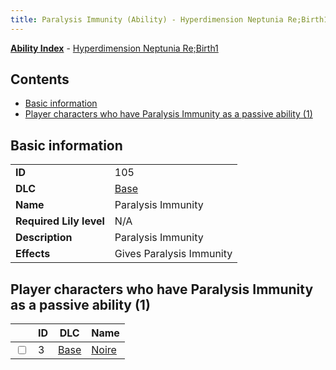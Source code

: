 ```yaml
---
title: Paralysis Immunity (Ability) - Hyperdimension Neptunia Re;Birth1
---
```


[**Ability Index**](/neptunia/rb1/ability/index.html) - [Hyperdimension Neptunia Re;Birth1](/neptunia/rb1)

## Contents

- [Basic information](#basic-information)
- [Player characters who have Paralysis Immunity as a passive ability (1)](#player-characters-who-have-paralysis-immunity-as-a-passive-ability-1)

## Basic information

|   |   |
| -- | -- |
| **ID** | 105
**DLC** | [Base](/neptunia/rb1/dlc/1-base.html)
**Name** | Paralysis Immunity
**Required Lily level** | N/A
**Description** | Paralysis Immunity
**Effects** | Gives Paralysis Immunity |


## Player characters who have Paralysis Immunity as a passive ability (1)

|    | ID | DLC | Name |
| -- | -- | --- | ---- |
| <input type="checkbox" id="rb1-player-1-3" class="trackbox" /> | 3 | [Base](/neptunia/rb1/dlc/1-base.html) | [Noire](/neptunia/rb1/player/1-3-noire.html) |

